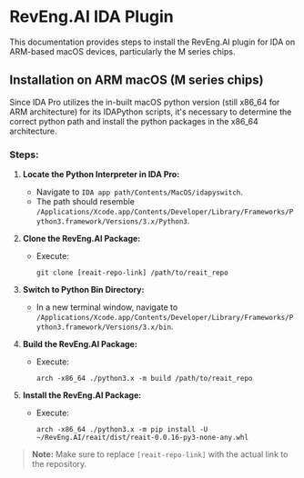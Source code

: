 # RevEng.AI IDA Plugin

This documentation provides steps to install the RevEng.AI plugin for IDA on ARM-based macOS devices, particularly the M series chips.

## Installation on ARM macOS (M series chips)

Since IDA Pro utilizes the in-built macOS python version (still x86_64 for ARM architecture) for its IDAPython scripts, it's necessary to determine the correct python path and install the python packages in the x86_64 architecture.

### Steps:

1. **Locate the Python Interpreter in IDA Pro:** 
   - Navigate to `IDA app path/Contents/MacOS/idapyswitch`.
   - The path should resemble `/Applications/Xcode.app/Contents/Developer/Library/Frameworks/Python3.framework/Versions/3.x/Python3`.

2. **Clone the RevEng.AI Package:**
   - Execute: 
     ```
     git clone [reait-repo-link] /path/to/reait_repo
     ```

3. **Switch to Python Bin Directory:** 
   - In a new terminal window, navigate to `/Applications/Xcode.app/Contents/Developer/Library/Frameworks/Python3.framework/Versions/3.x/bin`.

4. **Build the RevEng.AI Package:** 
   - Execute: 
     ```
     arch -x86_64 ./python3.x -m build /path/to/reait_repo
     ```

5. **Install the RevEng.AI Package:**
   - Execute: 
     ```
     arch -x86_64 ./python3.x -m pip install -U ~/RevEng.AI/reait/dist/reait-0.0.16-py3-none-any.whl
     ```

> **Note:** Make sure to replace `[reait-repo-link]` with the actual link to the repository.
